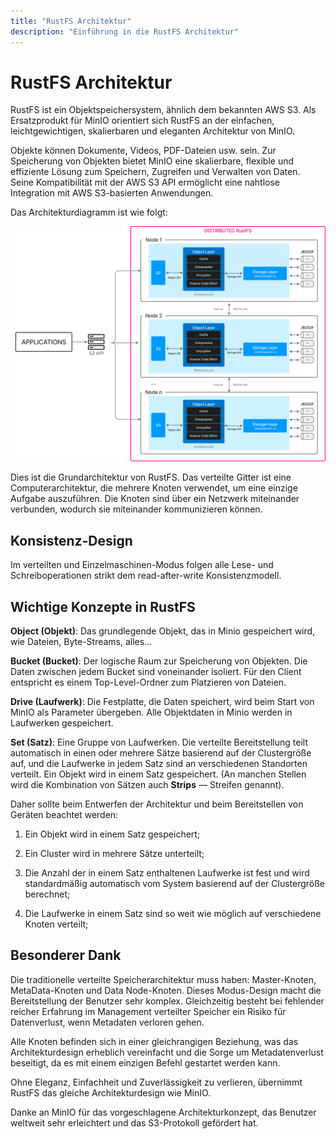 ```yaml
---
title: "RustFS Architektur"
description: "Einführung in die RustFS Architektur"
---
```


# RustFS Architektur

RustFS ist ein Objektspeichersystem, ähnlich dem bekannten AWS S3. Als Ersatzprodukt für MinIO orientiert sich RustFS an der einfachen, leichtgewichtigen, skalierbaren und eleganten Architektur von MinIO.

Objekte können Dokumente, Videos, PDF-Dateien usw. sein. Zur Speicherung von Objekten bietet MinIO eine skalierbare, flexible und effiziente Lösung zum Speichern, Zugreifen und Verwalten von Daten. Seine Kompatibilität mit der AWS S3 API ermöglicht eine nahtlose Integration mit AWS S3-basierten Anwendungen.

Das Architekturdiagramm ist wie folgt:

![RustFS Architekturdiagramm](./images/s2-1.png)

Dies ist die Grundarchitektur von RustFS. Das verteilte Gitter ist eine Computerarchitektur, die mehrere Knoten verwendet, um eine einzige Aufgabe auszuführen. Die Knoten sind über ein Netzwerk miteinander verbunden, wodurch sie miteinander kommunizieren können.

## Konsistenz-Design

Im verteilten und Einzelmaschinen-Modus folgen alle Lese- und Schreiboperationen strikt dem read-after-write Konsistenzmodell.

## Wichtige Konzepte in RustFS

**Object (Objekt)**: Das grundlegende Objekt, das in Minio gespeichert wird, wie Dateien, Byte-Streams, alles...

**Bucket (Bucket)**: Der logische Raum zur Speicherung von Objekten. Die Daten zwischen jedem Bucket sind voneinander isoliert. Für den Client entspricht es einem Top-Level-Ordner zum Platzieren von Dateien.

**Drive (Laufwerk)**: Die Festplatte, die Daten speichert, wird beim Start von MinIO als Parameter übergeben. Alle Objektdaten in Minio werden in Laufwerken gespeichert.

**Set (Satz)**: Eine Gruppe von Laufwerken. Die verteilte Bereitstellung teilt automatisch in einen oder mehrere Sätze basierend auf der Clustergröße auf, und die Laufwerke in jedem Satz sind an verschiedenen Standorten verteilt. Ein Objekt wird in einem Satz gespeichert. (An manchen Stellen wird die Kombination von Sätzen auch **Strips** — Streifen genannt).

Daher sollte beim Entwerfen der Architektur und beim Bereitstellen von Geräten beachtet werden:

1. Ein Objekt wird in einem Satz gespeichert;

2. Ein Cluster wird in mehrere Sätze unterteilt;

3. Die Anzahl der in einem Satz enthaltenen Laufwerke ist fest und wird standardmäßig automatisch vom System basierend auf der Clustergröße berechnet;

4. Die Laufwerke in einem Satz sind so weit wie möglich auf verschiedene Knoten verteilt;

## Besonderer Dank

Die traditionelle verteilte Speicherarchitektur muss haben: Master-Knoten, MetaData-Knoten und Data Node-Knoten. Dieses Modus-Design macht die Bereitstellung der Benutzer sehr komplex. Gleichzeitig besteht bei fehlender reicher Erfahrung im Management verteilter Speicher ein Risiko für Datenverlust, wenn Metadaten verloren gehen.

Alle Knoten befinden sich in einer gleichrangigen Beziehung, was das Architekturdesign erheblich vereinfacht und die Sorge um Metadatenverlust beseitigt, da es mit einem einzigen Befehl gestartet werden kann.

Ohne Eleganz, Einfachheit und Zuverlässigkeit zu verlieren, übernimmt RustFS das gleiche Architekturdesign wie MinIO.

Danke an MinIO für das vorgeschlagene Architekturkonzept, das Benutzer weltweit sehr erleichtert und das S3-Protokoll gefördert hat.